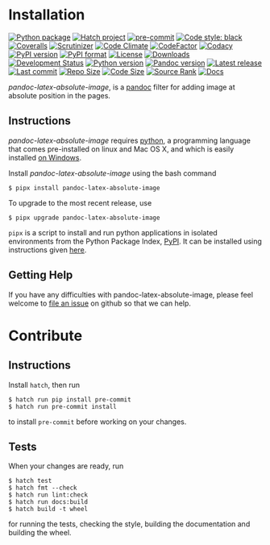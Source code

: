 Installation
============

[![Python package](https://img.shields.io/github/actions/workflow/status/chdemko/pandoc-latex-absolute-image/python-package.yml?logo=github&branch=develop)](https://github.com/chdemko/pandoc-latex-absolute-image/actions/workflows/python-package.yml)
[![Hatch project](https://img.shields.io/badge/%F0%9F%A5%9A-Hatch-4051b5.svg)](https://github.com/pypa/hatch)
[![pre-commit](https://img.shields.io/badge/pre--commit-enabled-brightgreen?logo=pre-commit)](https://github.com/pre-commit/pre-commit)
[![Code style: black](https://img.shields.io/badge/code%20style-black-000000.svg)](https://pypi.org/project/black/)
[![Coveralls](https://img.shields.io/coveralls/github/chdemko/pandoc-latex-absolute-image/develop.svg?logo=Codecov&logoColor=white)](https://coveralls.io/github/chdemko/pandoc-latex-absolute-image?branch=develop)
[![Scrutinizer](https://img.shields.io/scrutinizer/g/chdemko/pandoc-latex-absolute-image.svg?logo=scrutinizer)](https://scrutinizer-ci.com/g/chdemko/pandoc-latex-absolute-image/)
[![Code Climate](https://img.shields.io/codeclimate/maintainability/chdemko/pandoc-latex-absolute-image?logo=codeclimate&barnch=develop)](https://codeclimate.com/github/chdemko/pandoc-latex-absolute-image/)
[![CodeFactor](https://img.shields.io/codefactor/grade/github/chdemko/pandoc-latex-absolute-image/develop.svg?logo=codefactor)](https://www.codefactor.io/repository/github/chdemko/pandoc-latex-absolute-image)
[![Codacy](https://img.shields.io/codacy/grade/de425638e13b4ceab3bfad1c4557aa6c.svg?logo=codacy&logoColor=white)](https://app.codacy.com/gh/chdemko/pandoc-latex-absolute-image/dashboard)
[![PyPI version](https://img.shields.io/pypi/v/pandoc-latex-absolute-image.svg?logo=pypi&logoColor=white)](https://pypi.org/project/pandoc-latex-absolute-image/)
[![PyPI format](https://img.shields.io/pypi/format/pandoc-latex-absolute-image.svg?logo=pypi&logoColor=white)](https://pypi.org/project/pandoc-latex-absolute-image/)
[![License](https://img.shields.io/pypi/l/pandoc-latex-absolute-image.svg?logo=pypi&logoColor=white)](https://raw.githubusercontent.com/chdemko/pandoc-latex-absolute-image/develop/LICENSE)
[![Downloads](https://img.shields.io/pypi/dm/pandoc-latex-absolute-image?logo=pypi&logoColor=white)](https://pepy.tech/project/pandoc-latex-absolute-image)
[![Development Status](https://img.shields.io/pypi/status/pandoc-latex-absolute-image.svg?logo=pypi&logoColor=white)](https://pypi.org/project/pandoc-latex-absolute-image/)
[![Python version](https://img.shields.io/pypi/pyversions/pandoc-latex-absolute-image.svg?logo=Python&logoColor=white)](https://pypi.org/project/pandoc-latex-absolute-image/)
[![Pandoc version](https://img.shields.io/badge/pandoc-3.0%20..%203.6-blue.svg?logo=markdown)](https://pandoc.org/)
[![Latest release](https://img.shields.io/github/release-date/chdemko/pandoc-latex-absolute-image.svg?logo=github)](https://github.com/chdemko/pandoc-latex-absolute-image/releases)
[![Last commit](https://img.shields.io/github/last-commit/chdemko/pandoc-latex-absolute-image/develop?logo=github)](https://github.com/chdemko/pandoc-latex-absolute-image/commit/develop/)
[![Repo Size](https://img.shields.io/github/repo-size/chdemko/pandoc-latex-absolute-image.svg?logo=github)](http://pandoc-latex-absolute-image.readthedocs.io/en/latest/)
[![Code Size](https://img.shields.io/github/languages/code-size/chdemko/pandoc-latex-absolute-image.svg?logo=github)](http://pandoc-latex-absolute-image.readthedocs.io/en/latest/)
[![Source Rank](https://img.shields.io/librariesio/sourcerank/pypi/pandoc-latex-absolute-image.svg?logo=libraries.io&logoColor=white)](https://libraries.io/pypi/pandoc-latex-absolute-image)
[![Docs](https://img.shields.io/readthedocs/pandoc-latex-absolute-image.svg?logo=read-the-docs&logoColor=white)](http://pandoc-latex-absolute-image.readthedocs.io/en/latest/)

*pandoc-latex-absolute-image*,
is a [pandoc] filter for adding image at absolute position in the pages.

[pandoc]: http://pandoc.org/

Instructions
------------

*pandoc-latex-absolute-image* requires [python],
a programming language that comes pre-installed on linux and Mac OS X,
and which is easily installed [on Windows].

Install *pandoc-latex-absolute-image* using the bash command

~~~shell-session
$ pipx install pandoc-latex-absolute-image
~~~

To upgrade to the most recent release, use

~~~shell-session
$ pipx upgrade pandoc-latex-absolute-image
~~~

`pipx` is a script to install and run python applications in isolated
environments from the Python Package Index, [PyPI]. It can be installed
using instructions given [here](https://pipx.pypa.io/stable/).

[python]: https://www.python.org
[on Windows]: https://www.python.org/downloads/windows
[PyPI]: https://pypi.org


Getting Help
------------

If you have any difficulties with pandoc-latex-absolute-image,
please feel welcome to [file an issue] on github so that we can help.

[file an issue]: https://github.com/chdemko/pandoc-latex-absolute-image/issues

Contribute
==========

Instructions
------------

Install `hatch`, then run

~~~shell-session
$ hatch run pip install pre-commit
$ hatch run pre-commit install
~~~

to install `pre-commit` before working on your changes.

Tests
-----

When your changes are ready, run

~~~shell-session
$ hatch test
$ hatch fmt --check
$ hatch run lint:check
$ hatch run docs:build
$ hatch build -t wheel
~~~

for running the tests, checking the style, building the documentation
and building the wheel.
